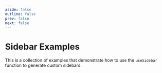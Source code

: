 ```yaml
---
aside: false
outline: false
prev: false
next: false
---
```


<script setup>
import { examples } from '../sidebars'

const list = examples.map(example => {
return `<ul><li><a href="/sidebar-examples/${example.slug}">${example.label}</a></li></ul>`
}).join('\n')
</script>

# Sidebar Examples

This is a collection of examples that demonstrate how to use the `useSidebar` function to generate custom sidebars.

<div v-html="list"></div>
